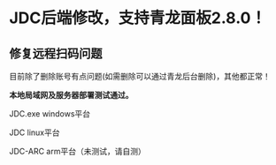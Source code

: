# JDC后端修改，支持青龙面板2.8.0！

## 修复远程扫码问题

目前除了删除账号有点问题(如需删除可以通过青龙后台删除)，其他都正常！

**本地局域网及服务器部署测试通过。**

JDC.exe windows平台

JDC linux平台

JDC-ARC arm平台（未测试，请自测）

